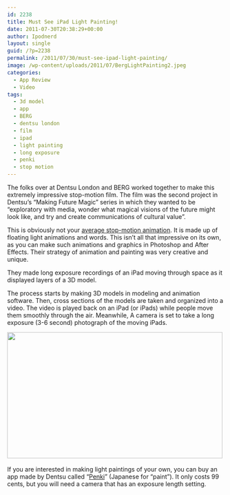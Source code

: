 ```yaml
---
id: 2238
title: Must See iPad Light Painting!
date: 2011-07-30T20:38:29+00:00
author: Ipodnerd
layout: single
guid: /?p=2238
permalink: /2011/07/30/must-see-ipad-light-painting/
image: /wp-content/uploads/2011/07/BergLightPainting2.jpeg
categories:
  - App Review
  - Video
tags:
  - 3d model
  - app
  - BERG
  - dentsu london
  - film
  - ipad
  - light painting
  - long exposure
  - penki
  - stop motion
---
```

<span class="vvqbox vvqvimeo" style="width:585px;height:330px;"></span> 

The folks over at Dentsu London and BERG worked together to make this extremely impressive stop-motion film. The film was the second project in Dentsu&#8217;s &#8220;Making Future Magic&#8221; series in which they wanted to be &#8220;exploratory with media, wonder what magical visions of the future might look like, and try and create communications of cultural value&#8221;.

This is obviously not your [average stop-motion animation](/2011/07/01/how-to-make-a-stop-motion-animation-using-imovie/ "How To Make A Stop Motion Animation Using iMovie"). It is made up of floating light animations and words. This isn&#8217;t all that impressive on its own, as you can make such animations and graphics in Photoshop and After Effects. Their strategy of animation and painting was very creative and unique.

They made long exposure recordings of an iPad moving through space as it displayed layers of a 3D model.

The process starts by making 3D models in modeling and animation software. Then, cross sections of the models are taken and organized into a video. The video is played back on an iPad (or iPads) while people move them smoothly through the air. Meanwhile, A camera is set to take a long exposure (3-6 second) photograph of the moving iPads.

[<img class="aligncenter size-full wp-image-2250" title="moleskine-future" src="/wp-content/uploads/2011/07/moleskine-future.jpeg" alt="" width="500" height="293" srcset="/wp-content/uploads/2011/07/moleskine-future.jpeg 500w, /wp-content/uploads/2011/07/moleskine-future-300x175.jpeg 300w, /wp-content/uploads/2011/07/moleskine-future-180x105.jpeg 180w, /wp-content/uploads/2011/07/moleskine-future-360x210.jpeg 360w" sizes="(max-width: 500px) 100vw, 500px" />](/wp-content/uploads/2011/07/moleskine-future.jpeg)

If you are interested in making light paintings of your own, you can buy an app made by Dentsu called &#8220;<a title="http://itunes.apple.com/app/penki/id402699957" href="http://itunes.apple.com/app/penki/id402699957" target="_blank">Penki</a>&#8221; (Japanese for &#8220;paint&#8221;). It only costs 99 cents, but you will need a camera that has an exposure length setting.
